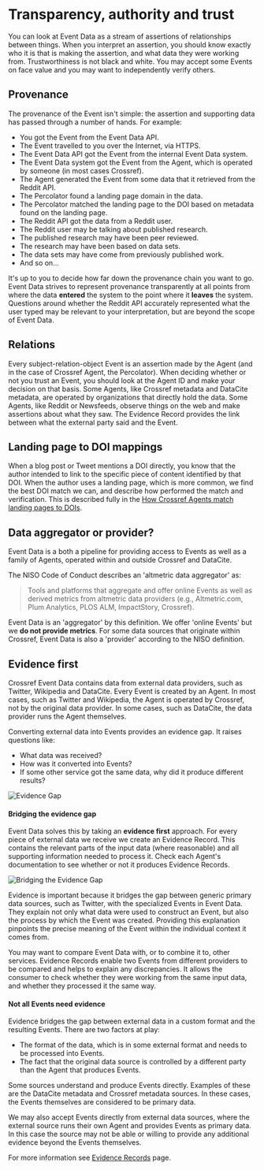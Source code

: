 # Transparency, authority and trust

You can look at Event Data as a stream of assertions of relationships between things. When you interpret an assertion, you should know exactly who it is that is making the assertion, and what data they were working from. Trustworthiness is not black and white. You may accept some Events on face value and you may want to independently verify others. 

## Provenance

The provenance of the Event isn't simple: the assertion and supporting data has passed through a number of hands. For example:

 - You got the Event from the Event Data API.
 - The Event travelled to you over the Internet, via HTTPS.
 - The Event Data API got the Event from the internal Event Data system.
 - The Event Data system got the Event from the Agent, which is operated by someone (in most cases Crossref).
 - The Agent generated the Event from some data that it retrieved from the Reddit API.
 - The Percolator found a landing page domain in the data.
 - The Percolator matched the landing page to the DOI based on metadata found on the landing page.
 - The Reddit API got the data from a Reddit user.
 - The Reddit user may be talking about published research.
 - The published research may have been peer reviewed.
 - The research may have been based on data sets.
 - The data sets may have come from previously published work.
 - And so on...

It's up to you to decide how far down the provenance chain you want to go. Event Data strives to represent provenance transparently at all points from where the data **entered** the system to the point where it **leaves** the system. Questions around whether the Reddit API accurately represented what the user typed may be relevant to your interpretation, but are beyond the scope of Event Data.

## Relations

Every subject-relation-object Event is an assertion made by the Agent (and in the case of Crossref Agent, the Percolator). When deciding whether or not you trust an Event, you should look at the Agent ID and make your decision on that basis. Some Agents, like Crossref metadata and DataCite metadata, are operated by organizations that directly hold the data. Some Agents, like Reddit or Newsfeeds, observe things on the web and make assertions about what they saw. The Evidence Record provides the link between what the external party said and the Event.

## Landing page to DOI mappings

When a blog post or Tweet mentions a DOI directly, you know that the author intended to link to the specific piece of content identified by that DOI. When the author uses a landing page, which is more common, we find the best DOI match we can, and describe how performed the match and verification. This is described fully in the [How Crossref Agents match landing pages to DOIs](/data/matching-landing-pages).

## Data aggregator or provider?

Event Data is a both a pipeline for providing access to Events as well as a family of Agents, operated within and outside Crossref and DataCite. 

The NISO Code of Conduct describes an 'altmetric data aggregator' as:

> Tools and platforms that aggregate and offer online Events as well as derived metrics from altmetric data providers (e.g., Altmetric.com, Plum Analytics, PLOS ALM, ImpactStory, Crossref).

Event Data is an 'aggregator' by this definition. We offer 'online Events' but we **do not provide metrics**. For some data sources that originate within Crossref, Event Data is also a 'provider' according to the NISO definition.

<a name="concept-evidence-first"></a>
## Evidence first

Crossref Event Data contains data from external data providers, such as Twitter, Wikipedia and DataCite. Every Event is created by an Agent. In most cases, such as Twitter and Wikipedia, the Agent is operated by Crossref, not by the original data provider. In some cases, such as DataCite, the data provider runs the Agent themselves.

Converting external data into Events provides an evidence gap. It raises questions like:

 - What data was received?
 - How was it converted into Events?
 - If some other service got the same data, why did it produce different results?

<img src="../../images/evidence-first-evidence-gap.svg" alt="Evidence Gap" class="img-responsive">

#### Bridging the evidence gap

Event Data solves this by taking an **evidence first** approach. For every piece of external data we receive we create an Evidence Record. This contains the relevant parts of the input data (where reasonable) and all supporting information needed to process it. Check each Agent's documentation to see whether or not it produces Evidence Records.

<img src="../../images/evidence-first-bridge.svg" alt="Bridging the Evidence Gap" class="img-responsive">

Evidence is important because it bridges the gap between generic primary data sources, such as Twitter, with the specialized Events in Event Data. They explain not only what data were used to construct an Event, but also the process by which the Event was created. Providing this explanation pinpoints the precise meaning of the Event within the individual context it comes from.

You may want to compare Event Data with, or to combine it to, other services. Evidence Records enable two Events from different providers to be compared and helps to explain any discrepancies. It allows the consumer to check whether they were working from the same input data, and whether they processed it the same way.

<a name="evidence-not-all"></a>
#### Not all Events need evidence

Evidence bridges the gap between external data in a custom format and the resulting Events. There are two factors at play:

 - The format of the data, which is in some external format and needs to be processed into Events.
 - The fact that the original data source is controlled by a different party than the Agent that produces Events.

Some sources understand and produce Events directly. Examples of these are the DataCite metadata and Crossref metadata sources. In these cases, the Events themselves are considered to be primary data.

We may also accept Events directly from external data sources, where the external source runs their own Agent and provides Events as primary data. In this case the source may not be able or willing to provide any additional evidence beyond the Events themselves.

For more information see [Evidence Records](evidence-records) page.

